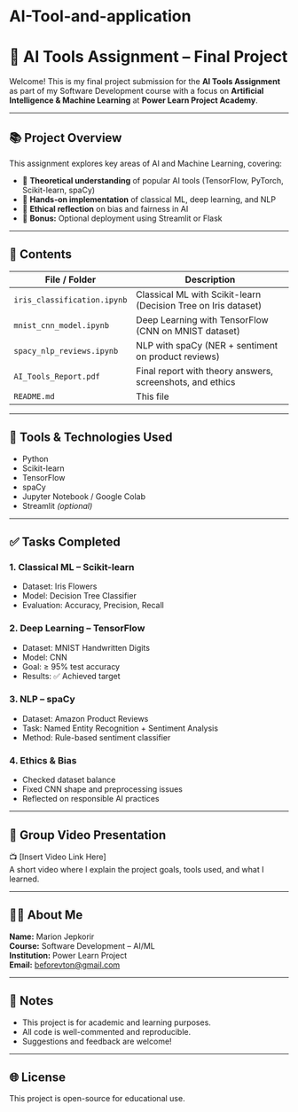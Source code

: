 # AI-Tool-and-application
# 🧠 AI Tools Assignment – Final Project

Welcome! This is my final project submission for the **AI Tools Assignment** as part of my Software Development course with a focus on **Artificial Intelligence & Machine Learning** at **Power Learn Project Academy**.

---

## 📚 Project Overview

This assignment explores key areas of AI and Machine Learning, covering:

- 🔹 **Theoretical understanding** of popular AI tools (TensorFlow, PyTorch, Scikit-learn, spaCy)
- 🔹 **Hands-on implementation** of classical ML, deep learning, and NLP
- 🔹 **Ethical reflection** on bias and fairness in AI
- 🔹 **Bonus:** Optional deployment using Streamlit or Flask

---

## 📂 Contents

| File / Folder              | Description                                         |
|---------------------------|-----------------------------------------------------|
| `iris_classification.ipynb` | Classical ML with Scikit-learn (Decision Tree on Iris dataset) |
| `mnist_cnn_model.ipynb`     | Deep Learning with TensorFlow (CNN on MNIST dataset)           |
| `spacy_nlp_reviews.ipynb`   | NLP with spaCy (NER + sentiment on product reviews)            |
| `AI_Tools_Report.pdf`       | Final report with theory answers, screenshots, and ethics       |
| `README.md`                 | This file                                           |

---

## 🧪 Tools & Technologies Used

- Python  
- Scikit-learn  
- TensorFlow  
- spaCy  
- Jupyter Notebook / Google Colab  
- Streamlit *(optional)*

---

## ✅ Tasks Completed

### 1. Classical ML – Scikit-learn  
- Dataset: Iris Flowers  
- Model: Decision Tree Classifier  
- Evaluation: Accuracy, Precision, Recall  

### 2. Deep Learning – TensorFlow  
- Dataset: MNIST Handwritten Digits  
- Model: CNN  
- Goal: ≥ 95% test accuracy  
- Results: ✅ Achieved target

### 3. NLP – spaCy  
- Dataset: Amazon Product Reviews  
- Task: Named Entity Recognition + Sentiment Analysis  
- Method: Rule-based sentiment classifier

### 4. Ethics & Bias  
- Checked dataset balance  
- Fixed CNN shape and preprocessing issues  
- Reflected on responsible AI practices

---

## 🎥 Group Video Presentation

📺 [Insert Video Link Here]  
A short video where I explain the project goals, tools used, and what I learned.

---

## 🙋‍♀️ About Me

**Name:** Marion Jepkorir  
**Course:** Software Development – AI/ML  
**Institution:** Power Learn Project  
**Email:** beforevton@gmail.com  

---

## 📌 Notes

- This project is for academic and learning purposes.  
- All code is well-commented and reproducible.  
- Suggestions and feedback are welcome!

---

## 🌐 License

This project is open-source for educational use.

